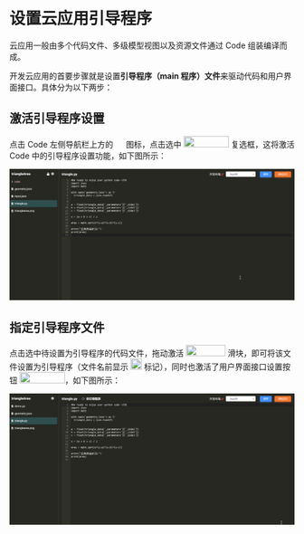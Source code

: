 # 设置云应用引导程序

云应用一般由多个代码文件、多级模型视图以及资源文件通过 Code 组装编译而成。

开发云应用的首要步骤就是设置**引导程序（main 程序）文件**来驱动代码和用户界面接口。具体分为以下两步：

## 激活引导程序设置

点击 Code 左侧导航栏上方的 <img src="./././././media/logo/codegear.png" width="15" height="15"> 图标，点击选中 <img src="./././././media/logo/codemainon.png" width="80" height="20"> 复选框，这将激活 Code 中的引导程序设置功能，如下图所示：

![Matrix.OS](../../../../../media/os/tools/code/activatemain.gif "激活引导程序设置")

## 指定引导程序文件

点击选中待设置为引导程序的代码文件，拖动激活 <img src="./././././media/logo/codesetmain.png" width="70" height="20"> 滑块，即可将该文件设置为引导程序（文件名前显示 <img src="./././././media/logo/codemainlabel.png" width="20" height="20"> 标记），同时也激活了用户界面接口设置按钮 <img src="./././././media/logo/codeui.png" width="80" height="20">，如下图所示：

![Matrix.OS](../../../../../media/os/tools/code/setmain.gif "设置引导程序文件")